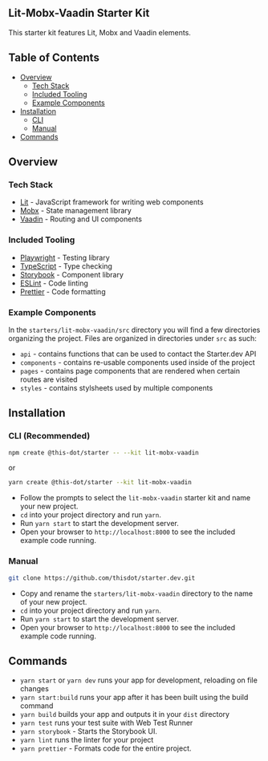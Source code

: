 ## Lit-Mobx-Vaadin Starter Kit

This starter kit features Lit, Mobx and Vaadin elements.

## Table of Contents

- [Overview](#overview)
  - [Tech Stack](#tech-stack)
  - [Included Tooling](#included-tooling)
  - [Example Components](#example-components)
- [Installation](#installation)
  - [CLI](#cli-recommended)
  - [Manual](#manual)
- [Commands](#commands)

## Overview

### Tech Stack

- [Lit](https://lit.dev/) - JavaScript framework for writing web components
- [Mobx](https://mobx.js.org/) - State management library
- [Vaadin](https://vaadin.com/components) - Routing and UI components

### Included Tooling

- [Playwright](https://playwright.dev/) - Testing library
- [TypeScript](https://www.typescriptlang.org/) - Type checking
- [Storybook](https://storybook.js.org/) - Component library
- [ESLint](https://eslint.org/) - Code linting
- [Prettier](https://prettier.io/) - Code formatting

### Example Components

In the `starters/lit-mobx-vaadin/src` directory you will find a few directories organizing the project. Files are organized in directories under `src` as such:

- `api` - contains functions that can be used to contact the Starter.dev API
- `components` - contains re-usable components used inside of the project
- `pages` - contains page components that are rendered when certain routes are visited
- `styles` - contains stylsheets used by multiple components

## Installation

### CLI (Recommended)

```bash
npm create @this-dot/starter -- --kit lit-mobx-vaadin
```

or

```bash
yarn create @this-dot/starter --kit lit-mobx-vaadin
```

- Follow the prompts to select the `lit-mobx-vaadin` starter kit and name your new project.
- `cd` into your project directory and run `yarn`.
- Run `yarn start` to start the development server.
- Open your browser to `http://localhost:8000` to see the included example code running.

### Manual

```bash
git clone https://github.com/thisdot/starter.dev.git
```

- Copy and rename the `starters/lit-mobx-vaadin` directory to the name of your new project.
- `cd` into your project directory and run `yarn`.
- Run `yarn start` to start the development server.
- Open your browser to `http://localhost:8000` to see the included example code running.

## Commands

- `yarn start` or `yarn dev` runs your app for development, reloading on file changes
- `yarn start:build` runs your app after it has been built using the build command
- `yarn build` builds your app and outputs it in your `dist` directory
- `yarn test` runs your test suite with Web Test Runner
- `yarn storybook` - Starts the Storybook UI.
- `yarn lint` runs the linter for your project
- `yarn prettier` - Formats code for the entire project.
